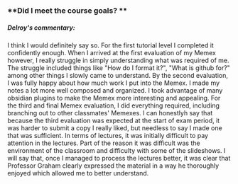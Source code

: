 ### **Did I meet the course goals? **

##### Delroy's commentary:

I think I would definitely say so. For the first tutorial level I completed it confidently enough. When I arrived at the first evaluation of my Memex however, I really 
struggle in simply understanding what was required of me. The struggle included things like "How do I format it?", "What is github for?" among other things I slowly came to understand. By the second evaluation, I was fully happy about how much work I put into the Memex. I made my notes a lot more well composed and organized. I took advantage of many obsidian plugins to make the Memex more interesting and appealing. For the third and final Memex evaluation, I did everything required, including branching out to other classmates' Memexes. I can honestlyh say that because the third evaluation was expected at the start of exam period, it was harder to submit a copy I really liked, but needless to say I made one that was sufficient. In terms of lectures, it was initially difficult to pay attention in the lectures. Part of the reason it was difficult was the environment of the classroom and difficulty with some of the slideshows. I will say that, once I managed to process the lectures better, it was clear that Professor Graham clearly expressed the material in a way he thoroughly enjoyed which allowed me to better understand. 

